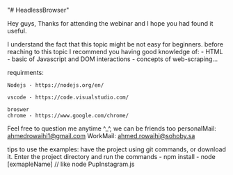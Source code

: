 "# HeadlessBrowser"

Hey guys, Thanks for attending the webinar and I hope you had found it useful.

I understand the fact that this topic might be not easy for beginners.
before reaching to this topic I recommend you having good knowledge of: - HTML - basic of Javascript and DOM interactions - concepts of web-scraping...

requirments:

    Nodejs - https://nodejs.org/en/

    vscode - https://code.visualstudio.com/

    broswer
    chrome - https://www.google.com/chrome/

Feel free to question me anytime ^\_^, we can be friends too
personalMail: ahmedrowaihi1@gmail.com
WorkMail: ahmed.rowaihi@sohoby.sa

tips to use the examples:
have the project using git commands, or download it.
Enter the project directory and run the commands - npm install - node [exmapleName] // like node PupInstagram.js

